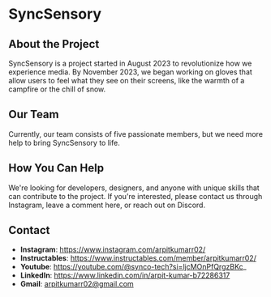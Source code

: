 # SyncSensory

## About the Project
SyncSensory is a project started in August 2023 to revolutionize how we experience media. By November 2023, we began working on gloves that allow users to feel what they see on their screens, like the warmth of a campfire or the chill of snow.

## Our Team
Currently, our team consists of five passionate members, but we need more help to bring SyncSensory to life.

## How You Can Help
We're looking for developers, designers, and anyone with unique skills that can contribute to the project. If you're interested, please contact us through Instagram, leave a comment here, or reach out on Discord.

## Contact
- **Instagram**: https://www.instagram.com/arpitkumarr02/
- **Instructables**: https://www.instructables.com/member/arpitkumarr02/
- **Youtube**: https://youtube.com/@synco-tech?si=ljcMOnPfQrgzBKc_
- **LinkedIn**: https://www.linkedin.com/in/arpit-kumar-b72286317
- **Gmail**: arpitkumarr02@gmail.com
